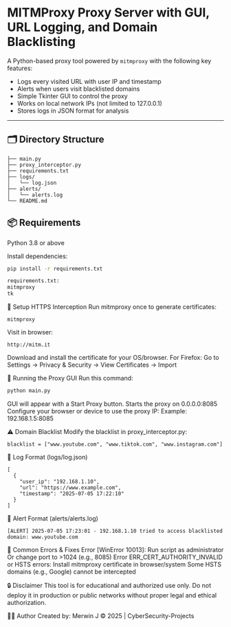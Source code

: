 # MITMProxy Proxy Server with GUI, URL Logging, and Domain Blacklisting

A Python-based proxy tool powered by `mitmproxy` with the following key features:

- Logs every visited URL with user IP and timestamp
- Alerts when users visit blacklisted domains
- Simple Tkinter GUI to control the proxy
- Works on local network IPs (not limited to 127.0.0.1)
- Stores logs in JSON format for analysis

---

## 🗂️ Directory Structure
```
├── main.py              
├── proxy_interceptor.py    
├── requirements.txt         
├── logs/
│   └── log.json             
├── alerts/
│   └── alerts.log           
└── README.md
```

## 📦 Requirements

Python 3.8 or above

Install dependencies:

```bash
pip install -r requirements.txt
```
```bash
requirements.txt:
mitmproxy
tk
```
🔐 Setup HTTPS Interception
Run mitmproxy once to generate certificates:
```
mitmproxy
```
Visit in browser:
```
http://mitm.it
```
Download and install the certificate for your OS/browser.
For Firefox:
Go to Settings → Privacy & Security → View Certificates → Import

🚀 Running the Proxy GUI
Run this command:
```bash
python main.py
```

GUI will appear with a Start Proxy button.
Starts the proxy on 0.0.0.0:8085
Configure your browser or device to use the proxy IP:
Example: 192.168.1.5:8085

⚠️ Domain Blacklist
Modify the blacklist in proxy_interceptor.py:
```
blacklist = ["www.youtube.com", "www.tiktok.com", "www.instagram.com"]
```

📄 Log Format (logs/log.json)
```
[
  {
    "user_ip": "192.168.1.10",
    "url": "https://www.example.com",
    "timestamp": "2025-07-05 17:22:10"
  }
]
```

🚨 Alert Format (alerts/alerts.log)
```
[ALERT] 2025-07-05 17:23:01 - 192.168.1.10 tried to access blacklisted domain: www.youtube.com
```

🛑 Common Errors & Fixes
Error [WinError 10013]:
Run script as administrator
Or change port to >1024 (e.g., 8085)
Error ERR_CERT_AUTHORITY_INVALID or HSTS errors:
Install mitmproxy certificate in browser/system
Some HSTS domains (e.g., Google) cannot be intercepted

🔒 Disclaimer
This tool is for educational and authorized use only. Do not deploy it in production or public networks without proper legal and ethical authorization.

🧑‍💻 Author
Created by: Merwin J
© 2025 | CyberSecurity-Projects

